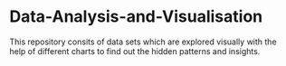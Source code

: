 # Data-Analysis-and-Visualisation
This repository consits of data sets which are explored visually with the help of different charts to find out the hidden patterns and insights.
